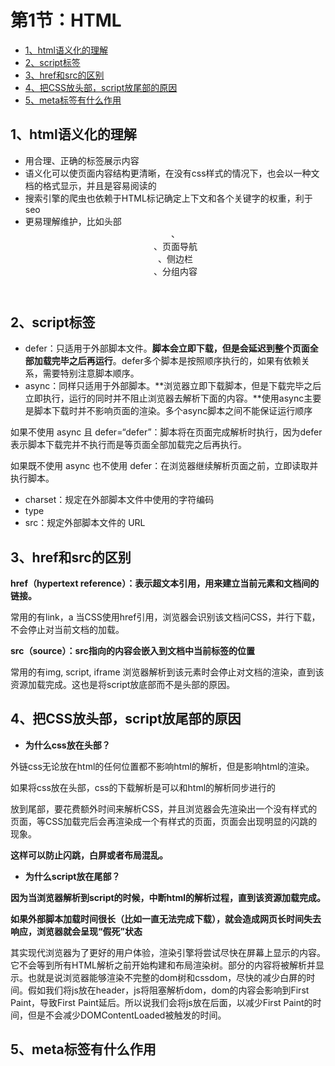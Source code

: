 # 第1节：HTML

<!-- toc -->

- [1、html语义化的理解](#1、html语义化的理解)
- [2、script标签](#2、script标签)
- [3、href和src的区别](#3、href和src的区别)
- [4、把CSS放头部，script放尾部的原因](#4、把CSS放头部，script放尾部的原因)
- [5、meta标签有什么作用](#5、meta标签有什么作用)

<!-- tocstop -->



## 1、html语义化的理解

- 用合理、正确的标签展示内容
- 语义化可以使页面内容结构更清晰，在没有css样式的情况下，也会以一种文档的格式显示，并且是容易阅读的
- 搜索引擎的爬虫也依赖于HTML标记确定上下文和各个关键字的权重，利于seo
- 更易理解维护，比如头部<header>、<footer>、页面导航<nav>、侧边栏<aside>、分组内容<section>



## 2、script标签

- defer：只适用于外部脚本文件。**脚本会立即下载，但是会延迟到整个页面全部加载完毕之后再运行**。defer多个脚本是按照顺序执行的，如果有依赖关系，需要特别注意脚本顺序。
- async：同样只适用于外部脚本。**浏览器立即下载脚本，但是下载完毕之后立即执行，运行的同时并不阻止浏览器去解析下面的内容。**使用async主要是脚本下载时并不影响页面的渲染。多个async脚本之间不能保证运行顺序

如果不使用 async 且 defer=“defer”：脚本将在页面完成解析时执行，因为defer表示脚本下载完并不执行而是等页面全部加载完之后再执行。

如果既不使用 async 也不使用 defer：在浏览器继续解析页面之前，立即读取并执行脚本。

- charset：规定在外部脚本文件中使用的字符编码
- type
- src：规定外部脚本文件的 URL



## 3、href和src的区别

**href（hypertext reference）：表示超文本引用，用来建立当前元素和文档间的链接。**

常用的有link，a 当CSS使用href引用，浏览器会识别该文档问CSS，并行下载，不会停止对当前文档的加载。 

**src（source）：src指向的内容会嵌入到文档中当前标签的位置** 

常用的有img, script, iframe 浏览器解析到该元素时会停止对文档的渲染，直到该资源加载完成。这也是将script放底部而不是头部的原因。



## 4、把CSS放头部，script放尾部的原因

- **为什么css放在头部？**

外链css无论放在html的任何位置都不影响html的解析，但是影响html的渲染。

如果将css放在头部，css的下载解析是可以和html的解析同步进行的

放到尾部，要花费额外时间来解析CSS，并且浏览器会先渲染出一个没有样式的页面，等CSS加载完后会再渲染成一个有样式的页面，页面会出现明显的闪跳的现象。

**这样可以防止闪跳，白屏或者布局混乱。**

- **为什么script放在尾部？**

**因为当浏览器解析到script的时候，中断html的解析过程，直到该资源加载完成。**

**如果外部脚本加载时间很长（比如一直无法完成下载），就会造成网页长时间失去响应，浏览器就会呈现“假死”状态**

其实现代浏览器为了更好的用户体验，渲染引擎将尝试尽快在屏幕上显示的内容。它不会等到所有HTML解析之前开始构建和布局渲染树。部分的内容将被解析并显示。也就是说浏览器能够渲染不完整的dom树和cssdom，尽快的减少白屏的时间。假如我们将js放在header，js将阻塞解析dom，dom的内容会影响到First Paint，导致First Paint延后。所以说我们会将js放在后面，以减少First Paint的时间，但是不会减少DOMContentLoaded被触发的时间。



## 5、meta标签有什么作用





